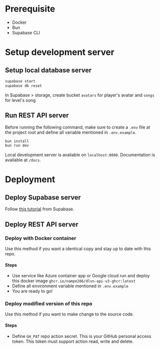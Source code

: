 # Prerequisite

- Docker
- Bun
- Supabase CLI

# Setup development server

## Setup local database server

```bash
supabase start
supabase db reset
```

In Supabase > storage, create bucket `avatars` for player's avatar and `songs` for level's song

## Run REST API server

Before running the following command, make sure to create a `.env` file at the project root and define all variable mentioned in `.env.example`.

```bash
bun install
bun run dev
```

Local development server is avaliable on `localhost:8080`. Documentation is avaliable at `/docs`.

# Deployment
## Deploy Supabase server

Follow [this tutorial](https://supabase.com/docs/guides/cli/local-development) from Supabase.

## Deploy REST API server

### Deploy with Docker container

Use this method if you want a identical copy and stay up to date with this repo.

#### Steps

- Use service like Azure container app or Google cloud run and deploy this docker image `ghcr.io/nampe286/dlvn-api-v3-ghcr:latest`
- Define all environment variable mentioned in `.env.example`
- You are ready to go!

### Deploy modified version of this repo

Use this method if you want to make change to the source code.

#### Steps

- Define `GH_PAT` repo action secret. This is your GitHub personal access token. This token must support action read, write and delete.

